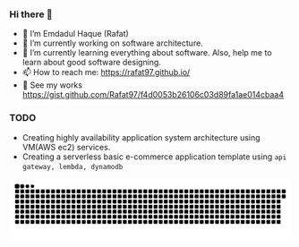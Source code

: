### Hi there 👋

<!--
**Rafat97/rafat97** is a ✨ _special_ ✨ repository because its `README.md` (this file) appears on your GitHub profile.

Here are some ideas to get you started:

- 🔭 I’m currently working on ...
- 🌱 I’m currently learning ...
- 👯 I’m looking to collaborate on ...
- 🤔 I’m looking for help with ...
- 💬 Ask me about ...
- 📫 How to reach me: ...
- 😄 Pronouns: ...
- ⚡ Fun fact: ...
-->

- 👨 I’m Emdadul Haque (Rafat)
- 🔭 I’m currently working on software architecture. 
- 🌱 I’m currently learning everything about software. Also, help me to learn about good software designing. 
- 📫 How to reach me: https://rafat97.github.io/
- 👀 See my works https://gist.github.com/Rafat97/f4d0053b26106c03d89fa1ae014cbaa4

### TODO 
- Creating highly availability application system architecture using VM(AWS ec2) services.
- Creating a serverless basic e-commerce application template using `api gateway, lembda, dynamodb`


<p align="center">
<img src="/assets/github-contribution-grid-snake.svg" title="@rafat97-github-snake" alt="@rafat97-github-snake"">
<!--   ![*](/assets/github-contribution-grid-snake.svg) -->
</p>
